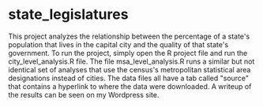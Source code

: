 # state_legislatures

This project analyzes the relationship between the percentage of a state's population that lives in the capital city and the quality of that state's government. To run the project, simply open the R project file and run the city_level_analysis.R file. The file msa_level_analysis.R runs a similar but not identical set of analyses that use the census's metropolitan statistical area designations instead of cities. The data files all have a tab called "source" that contains a hyperlink to where the data were downloaded. A writeup of the results can be seen on my Wordpress site. 